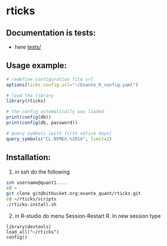 # rticks

## Documentation is tests:
- here [tests/](./tests)

## Usage example:

```R
# redefine configuration file url
options(ticks.config.url="~/Exante_R_config.yaml")

# load the library
library(rticks)

# the config automatically was loaded
print(config(db))
print(config(db, password))

# query symbols (with first notice days)
query_symbols("CL.NYMEX.%2016", limit=2)
```

## Installation:
1. in ssh do the following
```bash
ssh username@quant1....
cd ~
git clone git@bitbucket.org:exante_quant/rticks.git
cd ~/rticks/scripts
./rticks-install.sh
```
2. in R-studio do menu Session-Restart R. In new session type
```
library(devtools)
load_all("~/rticks")
config()
```
